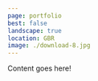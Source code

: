 ```yaml
---
page: portfolio
best: false
landscape: true
location: GBR
image: ./download-8.jpg
---
```

Content goes here!
